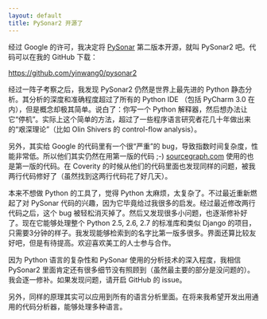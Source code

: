 ```yaml
---
layout: default
title: PySonar2 开源了
---
```


经过 Google 的许可，我决定将 <a href="http://yinwang0.wordpress.com/2010/09/12/pysonar">PySonar</a> 第二版本开源，就叫 PySonar2 吧。代码可以在我的 GitHub 下载：

<a href ="https://github.com/yinwang0/pysonar2">https://github.com/yinwang0/pysonar2</a>

经过一阵子考察之后，我发现 PySonar2 仍然是世界上最先进的 Python 静态分析。其分析的深度和准确程度超过了所有的 Python IDE （包括 PyCharm 3.0 在内），但是概念却极其简单。说白了：你写一个 Python 解释器，然后想办法让它“停机”。实际上这个简单的方法，超过了一些程序语言研究者花几十年做出来的“艰深理论”（比如 Olin Shivers 的 control-flow analysis）。

另外，其实给 Google 的代码里有一个很“严重”的 bug，导致指数时间复杂度，性能非常低。所以他们其实仍然在用第一版的代码 ;-) <a href="http://www.sourcegraph.com">sourcegraph.com</a>  使用的也是第一版的代码。在 Coverity 的时候从他们的代码里面也发现同样的问题，被我两行代码修好了（虽然找到这两行代码花了好几天）。

本来不想做 Python 的工具了，觉得 Python 太麻烦，太复杂了。不过最近重新燃起了对 PySonar 代码的兴趣，因为它毕竟给过我很多的启发。经过最近修改两行代码之后，这个 bug 被轻松消灭掉了。然后又发现很多小问题，也逐渐修补好了。现在它能够处理整个 Python 2.5, 2.6, 2.7 的标准库和类似 Django 的项目，只需要3分钟的样子。我发现能够检索到的名字比第一版多很多。界面还算比较友好吧，但是有待提高。欢迎喜欢美工的人士参与合作。

因为 Python 语言的复杂性和 PySonar 使用的分析技术的深入程度，我相信 PySonar2 里面肯定还有很多细节没有照顾到（虽然最主要的部分是没问题的）。我会逐一修补。如果发现问题，请开启 GitHub 的 issue。

另外，同样的原理其实可以应用到所有的语言分析里面。在将来我希望开发出用通用的代码分析器，能够处理多种语言。
